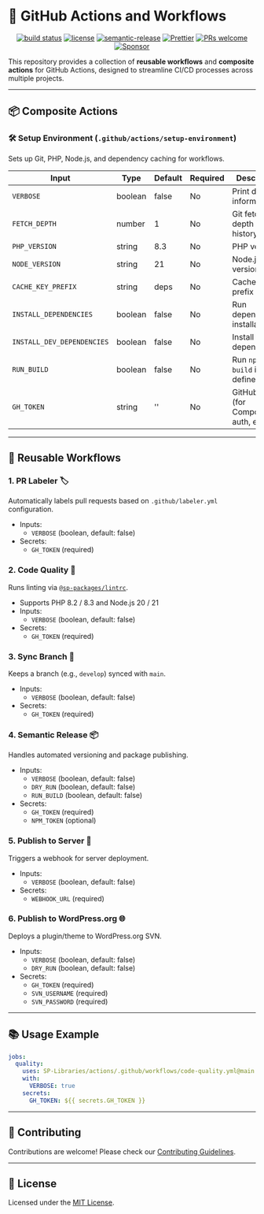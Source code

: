 # 🚀 GitHub Actions and Workflows

<p align="center">
<a href="https://github.com/SP-Libraries/actions/actions"><img src="https://github.com/SP-Libraries/actions/actions/workflows/release.yml/badge.svg" alt="build status"></a>
  <a href="./LICENSE"><img src="https://img.shields.io/badge/License-MIT-green.svg" alt="license"></a>
  <a href="https://github.com/semantic-release/semantic-release"><img src="https://img.shields.io/badge/semantic--release-conventionalcommits-e10079?logo=semantic-release" alt="semantic-release"></a>
  <a href="https://prettier.io/"><img src="https://img.shields.io/badge/code_style-prettier-ff69b4.svg" alt="Prettier"></a>
  <a href="https://github.com/SP-Libraries/actions/pulls"><img src="https://img.shields.io/badge/PRs-welcome-brightgreen.svg" alt="PRs welcome"></a>
  <a href="https://github.com/sponsors/iamsenthilprabu"><img src="https://img.shields.io/badge/Sponsor-%E2%9D%A4-pink?logo=github" alt="Sponsor"></a>
</p>

This repository provides a collection of **reusable workflows** and **composite actions** for GitHub Actions, designed to streamline CI/CD processes across multiple projects.

---

## 📦 Composite Actions

### 🛠️ Setup Environment (`.github/actions/setup-environment`)

Sets up Git, PHP, Node.js, and dependency caching for workflows.

| Input                      | Type    | Default | Required | Description                           |
| -------------------------- | ------- | ------- | -------- | ------------------------------------- |
| `VERBOSE`                  | boolean | false   | No       | Print debug information               |
| `FETCH_DEPTH`              | number  | 1       | No       | Git fetch depth (0 = full history)    |
| `PHP_VERSION`              | string  | 8.3     | No       | PHP version                           |
| `NODE_VERSION`             | string  | 21      | No       | Node.js version                       |
| `CACHE_KEY_PREFIX`         | string  | deps    | No       | Cache key prefix                      |
| `INSTALL_DEPENDENCIES`     | boolean | false   | No       | Run dependency installation           |
| `INSTALL_DEV_DEPENDENCIES` | boolean | false   | No       | Install dev dependencies              |
| `RUN_BUILD`                | boolean | false   | No       | Run `npm run build` if defined        |
| `GH_TOKEN`                 | string  | ''      | No       | GitHub token (for Composer auth, etc) |

---

## 🔄 Reusable Workflows

### 1. PR Labeler 🏷️

Automatically labels pull requests based on `.github/labeler.yml` configuration.

- Inputs:
  - `VERBOSE` (boolean, default: false)
- Secrets:
  - `GH_TOKEN` (required)

### 2. Code Quality 🧹

Runs linting via [`@sp-packages/lintrc`](https://github.com/SP-Packages/lintrc).

- Supports PHP 8.2 / 8.3 and Node.js 20 / 21
- Inputs:
  - `VERBOSE` (boolean, default: false)
- Secrets:
  - `GH_TOKEN` (required)

### 3. Sync Branch 🔄

Keeps a branch (e.g., `develop`) synced with `main`.

- Inputs:
  - `VERBOSE` (boolean, default: false)
- Secrets:
  - `GH_TOKEN` (required)

### 4. Semantic Release 📦

Handles automated versioning and package publishing.

- Inputs:
  - `VERBOSE` (boolean, default: false)
  - `DRY_RUN` (boolean, default: false)
  - `RUN_BUILD` (boolean, default: false)
- Secrets:
  - `GH_TOKEN` (required)
  - `NPM_TOKEN` (optional)

### 5. Publish to Server 🚀

Triggers a webhook for server deployment.

- Inputs:
  - `VERBOSE` (boolean, default: false)
- Secrets:
  - `WEBHOOK_URL` (required)

### 6. Publish to WordPress.org 🌐

Deploys a plugin/theme to WordPress.org SVN.

- Inputs:
  - `VERBOSE` (boolean, default: false)
  - `DRY_RUN` (boolean, default: false)
- Secrets:
  - `GH_TOKEN` (required)
  - `SVN_USERNAME` (required)
  - `SVN_PASSWORD` (required)

---

## 📚 Usage Example

```yaml
jobs:
  quality:
    uses: SP-Libraries/actions/.github/workflows/code-quality.yml@main
    with:
      VERBOSE: true
    secrets:
      GH_TOKEN: ${{ secrets.GH_TOKEN }}
```

---

## 🤝 Contributing

Contributions are welcome! Please check our [Contributing Guidelines](CONTRIBUTING.md).

---

## 📜 License

Licensed under the [MIT License](LICENSE).
